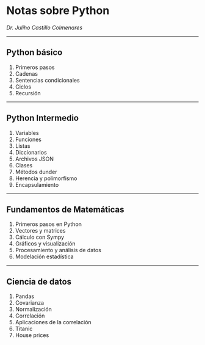 
# Notas sobre Python

*Dr. Juliho Castillo Colmenares*

---

## Python básico

1.   Primeros pasos
2.   Cadenas
3.   Sentencias condicionales
4.   Ciclos
5.   Recursión

---

## Python Intermedio

1. Variables
4. Funciones
4. Listas
4. Diccionarios
4. Archivos JSON
4. Clases 
4. Métodos dunder
4. Herencia y polimorfismo
4. Encapsulamiento

---
##  Fundamentos de Matemáticas

1. Primeros pasos en Python 
2. Vectores y matrices
3. Cálculo con Sympy
4. Gráficos y visualización
5. Procesamiento y análisis de datos 
6. Modelación estadística

---

## Ciencia de datos

1. Pandas
1. Covarianza
1. Normalización
1. Correlación 
1. Aplicaciones de la correlación
1.   Titanic
1.   House prices
